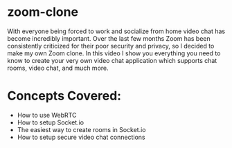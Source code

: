 # zoom-clone

With everyone being forced to work and socialize from home video chat has become incredibly important. 
Over the last few months Zoom has been consistently criticized for their poor security and privacy, 
so I decided to make my own Zoom clone. In this video I show you everything you need to know to create 
your very own video chat application which supports chat rooms, video chat, and much more.

 <h1> Concepts Covered: </h1>

- How to use WebRTC
- How to setup Socket.io
- The easiest way to create rooms in Socket.io
- How to setup secure video chat connections

